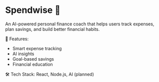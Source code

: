 # Spendwise 💸

An AI-powered personal finance coach that helps users track expenses, plan savings, and build better financial habits.

🚀 Features:
- Smart expense tracking
- AI insights
- Goal-based savings
- Financial education

🛠️ Tech Stack: React, Node.js, AI (planned)
